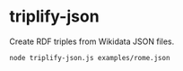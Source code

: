 # triplify-json
Create RDF triples from Wikidata JSON files.

``` shell
node triplify-json.js examples/rome.json
```
